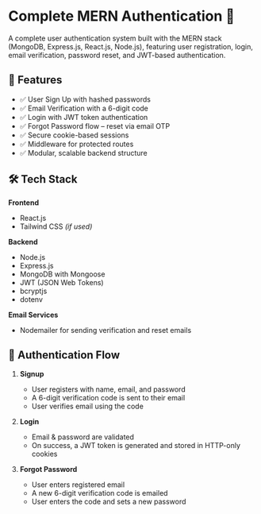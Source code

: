 # Complete MERN Authentication 🔐

A complete user authentication system built with the MERN stack (MongoDB, Express.js, React.js, Node.js), featuring user registration, login, email verification, password reset, and JWT-based authentication.

## 🌟 Features

- ✅ User Sign Up with hashed passwords
- ✅ Email Verification with a 6-digit code
- ✅ Login with JWT token authentication
- ✅ Forgot Password flow – reset via email OTP
- ✅ Secure cookie-based sessions
- ✅ Middleware for protected routes
- ✅ Modular, scalable backend structure

## 🛠 Tech Stack

**Frontend**
- React.js
- Tailwind CSS *(if used)*

**Backend**
- Node.js
- Express.js
- MongoDB with Mongoose
- JWT (JSON Web Tokens)
- bcryptjs
- dotenv

**Email Services**
- Nodemailer for sending verification and reset emails

## 🔐 Authentication Flow

1. **Signup**
   - User registers with name, email, and password
   - A 6-digit verification code is sent to their email
   - User verifies email using the code

2. **Login**
   - Email & password are validated
   - On success, a JWT token is generated and stored in HTTP-only cookies

3. **Forgot Password**
   - User enters registered email
   - A new 6-digit verification code is emailed
   - User enters the code and sets a new password

